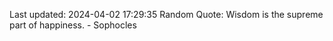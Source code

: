 Last updated: 2024-04-02 17:29:35
Random Quote: Wisdom is the supreme part of happiness. - Sophocles